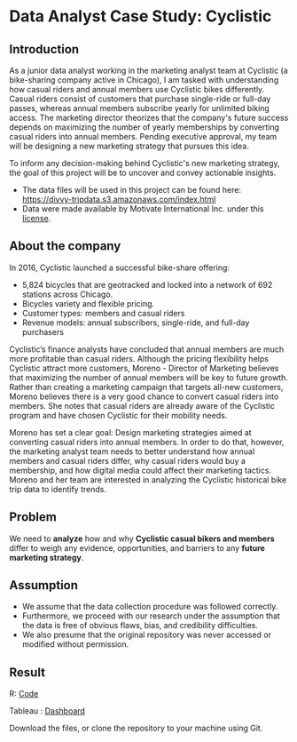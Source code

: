 # Data Analyst Case Study: Cyclistic

## Introduction

As a junior data analyst working in the marketing analyst team at Cyclistic (a bike-sharing company active in Chicago), I am tasked with understanding how casual riders and annual members use Cyclistic bikes differently. Casual riders consist of customers that purchase single-ride or full-day passes, whereas annual members subscribe yearly for unlimited biking access. The marketing director theorizes that the company's future success depends on maximizing the number of yearly memberships by converting casual riders into annual members. Pending executive approval, my team will be designing a new marketing strategy that pursues this idea.

To inform any decision-making behind Cyclistic's new marketing strategy, the goal of this project will be to uncover and convey actionable insights.

* The data files will be used in this project can be found here: https://divvy-tripdata.s3.amazonaws.com/index.html
* Data were made available by Motivate International Inc. under this [license](https://ride.divvybikes.com/data-license-agreement).

## About the company

   In 2016, Cyclistic launched a successful bike-share offering:
   * 5,824 bicycles that are geotracked and locked into a network of 692 stations across Chicago. 
   * Bicycles variety and flexible pricing.
   * Customer types: members and casual riders
   * Revenue models: annual subscribers, single-ride, and full-day purchasers

   Cyclistic’s finance analysts have concluded that annual members are much more profitable than casual riders. Although the pricing flexibility helps Cyclistic attract more customers, Moreno - Director of Marketing believes that maximizing the number of annual members will be key to future growth. Rather than creating a marketing campaign that targets all-new customers, Moreno believes there is a very good chance to convert casual riders into members. She notes that casual riders are already aware of the Cyclistic program and have chosen Cyclistic for their mobility needs.

   Moreno has set a clear goal: Design marketing strategies aimed at converting casual riders into annual members. In order to do that, however, the marketing analyst team needs to better understand how annual members and casual riders differ, why casual riders would buy a membership, and how digital media could affect their marketing tactics. Moreno and her team are interested in analyzing the Cyclistic historical bike trip data to identify trends.

## Problem

   We need to **analyze** how and why **Cyclistic casual bikers and members** differ to weigh any evidence, opportunities, and barriers to any **future marketing strategy**.

## Assumption

   * We assume that the data collection procedure was followed correctly. 
   * Furthermore, we proceed with our research under the assumption that the data is free of obvious flaws, bias, and credibility difficulties. 
   * We also presume that the original repository was never accessed or modified without permission.

## Result

R: [Code](https://github.com/HoangPham2704/DA_Projects/blob/main/Cyclistic.R)

Tableau : [Dashboard](https://public.tableau.com/app/profile/pham.hoang5326/viz/CyclisticCaseStudy_16974559252630/Dashboard1)

Download the files, or clone the repository to your machine using Git.
